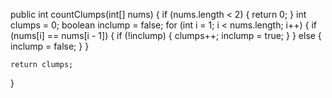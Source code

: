 public int countClumps(int[] nums) {
    if (nums.length < 2) {
        return 0;
    }
    int clumps = 0;
    boolean inclump = false;
    for (int i = 1; i < nums.length; i++) {
        if (nums[i] == nums[i - 1]) {
            if (!inclump) {
                clumps++;
                inclump = true;
            }
        } else {
            inclump = false;
        }
    }
    
    return clumps;
}